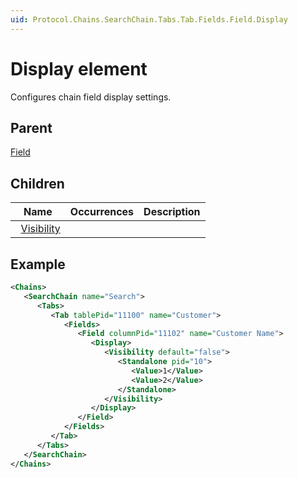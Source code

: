 ```yaml
---
uid: Protocol.Chains.SearchChain.Tabs.Tab.Fields.Field.Display
---
```


# Display element

<!-- RN 29640, RN 29656 -->

Configures chain field display settings.

## Parent

[Field](xref:Protocol.Chains.SearchChain.Tabs.Tab.Fields.Field)

## Children

|Name|Occurrences|Description|
|--- |--- |--- |
|&nbsp;&nbsp;[Visibility](xref:Protocol.Chains.SearchChain.Tabs.Tab.Fields.Field.Display.Visibility)|||

## Example

```xml
<Chains>
   <SearchChain name="Search">
      <Tabs>
         <Tab tablePid="11100" name="Customer">
            <Fields>
               <Field columnPid="11102" name="Customer Name">
                  <Display>
                     <Visibility default="false">
                        <Standalone pid="10">
                           <Value>1</Value>
                           <Value>2</Value>
                        </Standalone>
                     </Visibility>
                  </Display>
               </Field>
            </Fields>
         </Tab>
      </Tabs>
   </SearchChain>
</Chains>
```
